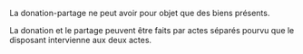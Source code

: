   
 La donation-partage ne peut avoir pour objet que des biens présents.  

  
 La donation et le partage peuvent être faits par actes séparés pourvu que le disposant intervienne aux deux actes.  
